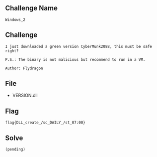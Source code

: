 ## Challenge Name
```
Windows_2
```
## Challenge
```
I just downloaded a green version CyberMunk2088, this must be safe right?  

P.S.: The binary is not malicious but recommend to run in a VM.

Author: Flydragon
```
## File
- VERSION.dll
## Flag
```
flag{DLL_create_/sc_DAILY_/st_07:00}
```
## Solve
```
(pending)
```
